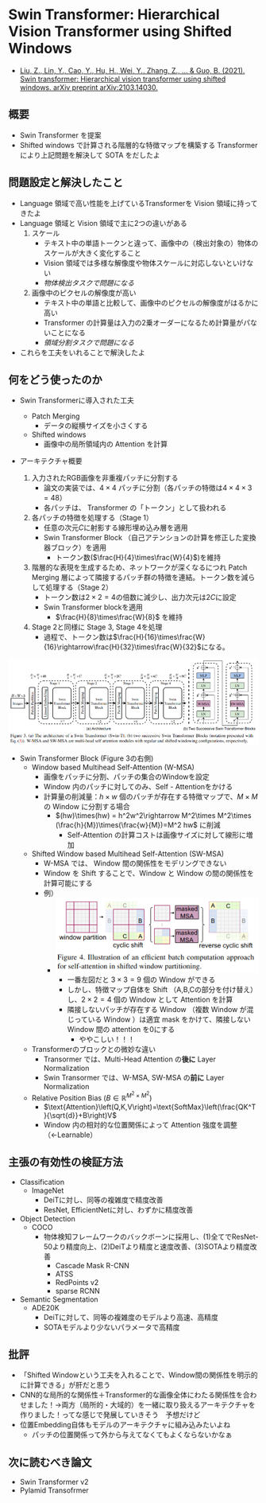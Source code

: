 # Swin Transformer: Hierarchical Vision Transformer using Shifted Windows
- [Liu, Z., Lin, Y., Cao, Y., Hu, H., Wei, Y., Zhang, Z., ... & Guo, B. (2021). Swin transformer: Hierarchical vision transformer using shifted windows. arXiv preprint arXiv:2103.14030.](https://arxiv.org/abs/2103.14030)

## 概要
- Swin Transformer を提案
- Shifted windows で計算される階層的な特徴マップを構築する Transformer により上記問題を解決して SOTA をだしたよ

## 問題設定と解決したこと
- Language 領域で高い性能を上げているTransformerを Vision 領域に持ってきたよ
- Language 領域と Vision 領域で主に2つの違いがある
  1. スケール
     - テキスト中の単語トークンと違って、画像中の（検出対象の）物体のスケールが大きく変化すること
     - Vision 領域では多様な解像度や物体スケールに対応しないといけない
     - *物体検出タスクで問題になる*
  2. 画像中のピクセルの解像度が高い
     - テキスト中の単語と比較して、画像中のピクセルの解像度がはるかに高い
     - Transformer の計算量は入力の2乗オーダーになるため計算量がパないことになる
     - *領域分割タスクで問題になる*
- これらを工夫をいれることで解決したよ

## 何をどう使ったのか
- Swin Transformerに導入された工夫
  - Patch Merging
    - データの縦横サイズを小さくする
  - Shifted windows
    - 画像中の局所領域内の Attention を計算

- アーキテクチャ概要
  1. 入力されたRGB画像を非重複パッチに分割する
     - 論文の実装では、$4\times4$ パッチに分割（各パッチの特徴は$4\times4\times3=48$）
     - 各パッチは、 Transformer の「トークン」として扱われる
  2. 各パッチの特徴を処理する（Stage 1）
     - 任意の次元$C$に射影する線形埋め込み層を適用
     - Swin Transformer Block （自己アテンションの計算を修正した変換器ブロック）を適用
       - トークン数($\frac{H}{4}\times\frac{W}{4}$)を維持
  3. 階層的な表現を生成するため、ネットワークが深くなるにつれ Patch Merging 層によって隣接するパッチ群の特徴を連結。トークン数を減らして処理する（Stage 2）
     - トークン数は$2\times2=4$の倍数に減少し、出力次元は$2C$に設定
     - Swin Transformer blockを適用
       - $\frac{H}{8}\times\frac{W}{8}$ を維持
  4. Stage 2と同様に Stage 3, Stage 4を処理
      - 過程で、トークン数は$\frac{H}{16}\times\frac{W}{16}\rightarrow\frac{H}{32}\times\frac{W}{32}$になる。

![Swin Transformer Architecture](picture/swin_transformer_architecture.png)

  - Swin Transformer Block (Figure 3の右側)
    - Window based Multihead Self-Attention (W-MSA)
      - 画像をパッチに分割、パッチの集合のWindowを設定
      - Window 内のパッチに対してのみ、Self - Attentionをかける
      - 計算量の削減量：$h\times w$ 個のパッチが存在する特徴マップで、$M\times M$の Window に分割する場合
        - $(hw)\times(hw) = h^2w^2\rightarrow M^2\times M^2\times (\frac{h}{M})\times(\frac{w}{M})=M^2 hw$ に削減
          - Self-Attention の計算コストは画像サイズに対して線形に増加
    - Shifted Window based Multihead Self-Attention (SW-MSA)
      - W-MSA では、 Window 間の関係性をモデリングできない
      - Window を Shift することで、Window と Window の間の関係性を計算可能にする
      - 例）
        - ![cyclic shift](picture/Swin_Transofrmer_cyclic_shift.png)
          - 一番左図だと $3\times3=9$ 個の Window ができる
          - しかし、特徴マップ自体を Shift （A,B,Cの部分を付け替え）し、$2\times2=4$ 個の Window として Attention を計算
          - 隣接しないパッチが存在する Window （複数 Window が混じっている Window ）は適宜 mask をかけて、隣接しない Window 間の attention を0にする
            - ややこしい！！！
    - Transformerのブロックとの微妙な違い
      - Transormer では、Multi-Head Attention の**後に** Layer Normalization
      - Swin Transormer では、W-MSA, SW-MSA の**前に** Layer Normalization
    - Relative Position Bias ($B\in \mathbb{R}^{M^2\times M^2}$)
      - $\text{Attention}\left(Q,K,V\right)=\text{SoftMax}\left(\frac{QK^T}{\sqrt{d}}+B\right)V$
      - Window 内の相対的な位置関係によって Attention 強度を調整（←Learnable）


## 主張の有効性の検証方法
- Classification
  - ImageNet
    - DeiTに対し、同等の複雑度で精度改善
    - ResNet, EfficientNetに対し、わずかに精度改善
- Object Detection
  - COCO
    - 物体検知フレームワークのバックボーンに採用し、(1)全てでResNet-50より精度向上、(2)DeiTより精度と速度改善、(3)SOTAより精度改善
      - Cascade Mask R-CNN
      - ATSS
      - RedPoints v2
      - sparse RCNN
- Semantic Segmentation
  - ADE20K
    - DeiTに対して、同等の複雑度のモデルより高速、高精度
    - SOTAモデルより少ないパラメータで高精度

## 批評
- 「Shifted Windowという工夫を入れることで、Window間の関係性を明示的に計算できる」が肝だと思う
- CNN的な局所的な関係性＋Transformer的な画像全体にわたる関係性を合わせました！→両方（局所的・大域的）を一緒に取り扱えるアーキテクチャを作りました！ってな感じで発展していきそう　予想だけど
- 位置Embedding自体もモデルのアーキテクチャに組み込みたいよね
  - パッチの位置関係って外から与えてなくてもよくならないかなぁ

## 次に読むべき論文
- Swin Transformer v2
- Pylamid Transofrmer
